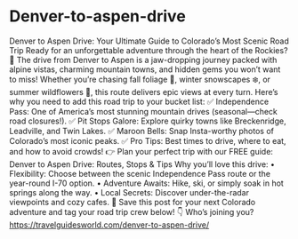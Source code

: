 # Denver-to-aspen-drive
Denver to Aspen Drive: Your Ultimate Guide to Colorado’s Most Scenic Road Trip 
Ready for an unforgettable adventure through the heart of the Rockies? 🌄 The drive from Denver to Aspen is a jaw-dropping journey packed with alpine vistas, charming mountain towns, and hidden gems you won’t want to miss!
Whether you’re chasing fall foliage 🍂, winter snowscapes ❄️, or summer wildflowers 🌸, this route delivers epic views at every turn. Here’s why you need to add this road trip to your bucket list:
✅ Independence Pass: One of America’s most stunning mountain drives (seasonal—check road closures!).
✅ Pit Stops Galore: Explore quirky towns like Breckenridge, Leadville, and Twin Lakes.
✅ Maroon Bells: Snap Insta-worthy photos of Colorado’s most iconic peaks.
✅ Pro Tips: Best times to drive, where to eat, and how to avoid crowds!
👉 Plan your perfect trip with our FREE guide: Denver to Aspen Drive: Routes, Stops & Tips
Why you’ll love this drive:
•	Flexibility: Choose between the scenic Independence Pass route or the year-round I-70 option.
•	Adventure Awaits: Hike, ski, or simply soak in hot springs along the way.
•	Local Secrets: Discover under-the-radar viewpoints and cozy cafes.
📌 Save this post for your next Colorado adventure and tag your road trip crew below! 👇 Who’s joining you?
https://travelguidesworld.com/denver-to-aspen-drive/
